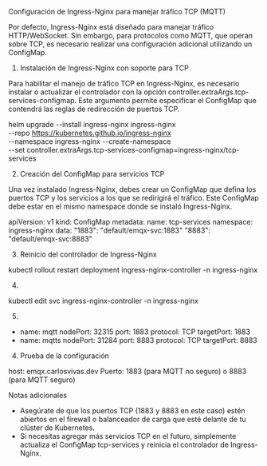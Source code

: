 Configuración de Ingress-Nginx para manejar tráfico TCP (MQTT)

Por defecto, Ingress-Nginx está diseñado para manejar tráfico HTTP/WebSocket. Sin embargo, para protocolos como MQTT, que operan sobre TCP, es necesario realizar una configuración adicional utilizando un ConfigMap.

1. Instalación de Ingress-Nginx con soporte para TCP

Para habilitar el manejo de tráfico TCP en Ingress-Nginx, es necesario instalar o actualizar el controlador con la opción controller.extraArgs.tcp-services-configmap. Este argumento permite especificar el ConfigMap que contendrá las reglas de redirección de puertos TCP.

helm upgrade --install ingress-nginx ingress-nginx \
  --repo https://kubernetes.github.io/ingress-nginx \
  --namespace ingress-nginx --create-namespace \
  --set controller.extraArgs.tcp-services-configmap=ingress-nginx/tcp-services

2. Creación del ConfigMap para servicios TCP

Una vez instalado Ingress-Nginx, debes crear un ConfigMap que defina los puertos TCP y los servicios a los que se redirigirá el tráfico. Este ConfigMap debe estar en el mismo namespace donde se instaló Ingress-Nginx.

apiVersion: v1
kind: ConfigMap
metadata:
  name: tcp-services
  namespace: ingress-nginx
data:
  "1883": "default/emqx-svc:1883"
  "8883": "default/emqx-svc:8883"

3. Reinicio del controlador de Ingress-Nginx

kubectl rollout restart deployment ingress-nginx-controller -n ingress-nginx

4.

kubectl edit svc ingress-nginx-controller -n ingress-nginx

5. 

  - name: mqtt
    nodePort: 32315
    port: 1883
    protocol: TCP
    targetPort: 1883
  - name: mqtts
    nodePort: 31284
    port: 8883
    protocol: TCP
    targetPort: 8883

4. Prueba de la configuración

host: emqx.carlosvivas.dev
Puerto: 1883 (para MQTT no seguro) o 8883 (para MQTT seguro)

Notas adicionales
- Asegúrate de que los puertos TCP (1883 y 8883 en este caso) estén abiertos en el firewall o balanceador de carga que esté delante de tu clúster de Kubernetes.
- Si necesitas agregar más servicios TCP en el futuro, simplemente actualiza el ConfigMap tcp-services y reinicia el controlador de Ingress-Nginx.
